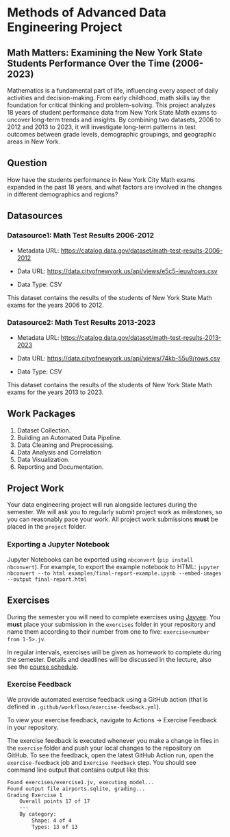 # Methods of Advanced Data Engineering Project

## Math Matters: Examining the New York State Students Performance Over the Time (2006-2023)

Mathematics is a fundamental part of life, influencing every aspect of daily activities and decision-making. From early childhood, math skills lay the foundation for critical thinking and problem-solving. This project analyzes 18 years of student performance data from New York State Math exams to uncover long-term trends and insights. By combining two datasets, 2006 to 2012 and 2013 to 2023, it will investigate long-term patterns in test outcomes between grade levels, demographic groupings, and geographic areas in New York.

## Question

How have the students performance in New York City Math exams expanded in the past 18 years, and what factors are involved in the changes in different demographics and regions?

## Datasources

### Datasource1: Math Test Results 2006-2012

* Metadata URL: <https://catalog.data.gov/dataset/math-test-results-2006-2012>

* Data URL: <https://data.cityofnewyork.us/api/views/e5c5-ieuv/rows.csv>

* Data Type: CSV
  
This dataset contains the results of the students of New York State Math exams for the years 2006 to 2012.

### Datasource2: Math Test Results 2013-2023

* Metadata URL: <https://catalog.data.gov/dataset/math-test-results-2013-2023>

* Data URL: <https://data.cityofnewyork.us/api/views/74kb-55u9/rows.csv>

* Data Type: CSV
  
This dataset contains the results of the students of New York State Math exams for the years 2013 to 2023.

## Work Packages

1. Dataset Collection.
2. Building an Automated Data Pipeline.
3. Data Cleaning and Preprocessing.
4. Data Analysis and Correlation
5. Data Visualization.
6. Reporting and Documentation.


## Project Work
Your data engineering project will run alongside lectures during the semester. We will ask you to regularly submit project work as milestones, so you can reasonably pace your work. All project work submissions **must** be placed in the `project` folder.

### Exporting a Jupyter Notebook
Jupyter Notebooks can be exported using `nbconvert` (`pip install nbconvert`). For example, to export the example notebook to HTML: `jupyter nbconvert --to html examples/final-report-example.ipynb --embed-images --output final-report.html`


## Exercises
During the semester you will need to complete exercises using [Jayvee](https://github.com/jvalue/jayvee). You **must** place your submission in the `exercises` folder in your repository and name them according to their number from one to five: `exercise<number from 1-5>.jv`.

In regular intervals, exercises will be given as homework to complete during the semester. Details and deadlines will be discussed in the lecture, also see the [course schedule](https://made.uni1.de/).

### Exercise Feedback
We provide automated exercise feedback using a GitHub action (that is defined in `.github/workflows/exercise-feedback.yml`). 

To view your exercise feedback, navigate to Actions → Exercise Feedback in your repository.

The exercise feedback is executed whenever you make a change in files in the `exercise` folder and push your local changes to the repository on GitHub. To see the feedback, open the latest GitHub Action run, open the `exercise-feedback` job and `Exercise Feedback` step. You should see command line output that contains output like this:

```sh
Found exercises/exercise1.jv, executing model...
Found output file airports.sqlite, grading...
Grading Exercise 1
	Overall points 17 of 17
	---
	By category:
		Shape: 4 of 4
		Types: 13 of 13
```
